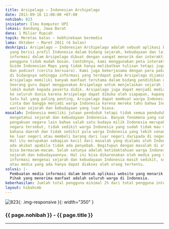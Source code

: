 ```yaml
---
title: Arsipelago – Indonesian Archipelago
date: 2011-09-16 11:08:00 +07:00
nohibah: 823
inisiator: Ilmu Komputer UPI
lokasi: Bandung, Jawa Barat
dana: 1 Miliar Rupiah
topik: Meretas batas – kebhinekaan bermedia
lama: Oktober – Maret 2011 (6 bulan)
deskripsi: Arsipelago – Indonesian Archipelago adalah sebuah aplikasi berbasis web
  yang berisi profil Indonesia dalam bidang sejarah, kebudayaan dan lain-lain. Penyampaian
  informasi dalam Arsipelago dibuat dengan sangat menarik dan interaktif sehingga
  pengguna tidak mudah bosan. Contohnya, kami menggunakan peta interaktif atau Tour
  Guide Indonesian Maps yang tidak hanya melibatkan tulisan tetapi juga image, video
  dan podcast (cerita bersuara). Kami juga bekerjasama dengan para pakar yang sesuai
  di bidangnya sehingga informasi yang terdapat pada Arsipelago dijamin kebenarannya.
  Arsipelago memiliki banyak manfaat terutama dalam bidang pendidikan dan pariwisata.
  Seorang guru dapat menggunakan Arsipelago untuk menjelaskan sejarah Indonesia dengan
  lebih mudah kepada peserta didik. Arsipelago juga dapat menjadi media promosi Indonesia
  ke seluruh dunia karena Arsipelago dapat dibuka oleh siapapun, kapanpun dan dimanapun.
  Satu hal yang paling penting, Arsipelago dapat membuat warga Indonesia menjadi semakin
  cinta dan bangga menjadi warga Indonesia karena mereka tahu bahwa Indonesia memiliki
  warisan sejarah dan kebudayaan yang luar biasa.
masalah: Indonesia memiliki jutaan penduduk tetapi tidak semua penduduk atau warga
  mengetahui sejarah dan kebudayaan Indonesia. Banyak fenomena yang cukup miris seperti
  pengakuan negara lain bahwa salah satu budaya milik Indonesia merupakan budaya milik
  negara tersebut, tidak sedikit warga Indonesia yang sudah tidak mau menggunakan
  bahasa daerah dan tidak sedikit pula warga Indonesia yang lebih senang berlibur
  ke luar negeri atau membeli barang dari luar negeri daripada di negeri sendiri.
  Hal itu merupakan sebagian kecil dari masalah yang dialami oleh Indonesia. Tidak
  ada akibat apabila tidak ada penyebab. Begitupun dengan masalah di atas, penyebabnya
  bisa bermacam-macam. Salah satunya adalah ketidaktahuan warga Indonesia terhadap
  sejarah dan kebudayaannya. Hal ini bisa dikarenakan oleh media yang menyediakan
  informasi mengenai sejarah dan kebudayaan Indonesia masih sedikit, sulit untuk dipahami
  atau media yang ada hanya dapat diakses oleh orang tertentu.
solusi: |-
  Pembuatan media informasi dalam bentuk aplikasi website yang menarik dan dapat diakses oleh siapapun, kapanpun dan dimanapun yang kami sebut Arsipelago – Indonesian Archipelago. Adapun fitur-fitur yang terdapat pada aplikasi ini disesuaikan dengan solusi permasalahan yang telah kami jabarkan. Fitur yang tersedia dibagi ke dalam 2 kategori user yaitu pengguna umum dan pakar. Pengguna umum dapat melihat Tour Guide Indonesian Maps berdasarkan beberapa kategori peta seperti sejarah kemerdekaan, kebudayaan Indonesia, situs bersejarah dan lain – lain. Pengguna umum juga dapat melihat deskripsi yang diberikan pakar terhadap objek sejarah dan kebudayaan dengan tampilan peta interaktif, berdiskusi dengan dengan pengunjung lain, spread konten ke jejaring social dengan facebook like dan twitter, memberikan +1 Google, mendownload konten Arsipelago ke dalam berbagai format dokumen, video, Image dan podcast. Lalu pakar mempunyai fitur Pakar page profile, membuat timeline konten berdasarkan posisi pada peta, berkolaborasi dengan pakar lain yang dalam menginputkan konten, setting filterisasi konten untuk dibuka oleh pakar saja untuk didiskusikan. Terakhir, aplikasi Arsipelago di bangun ke dalam 2 jenis device desktop dan mobile platform dengan 3 konsep: Web Desktop, Web Mobile dan Native Aplikasi Android.
  Pihak yang menerima manfaat adalah seluruh warga di Indonesia.
keberhasilan: Jumlah total pengguna minimal 2% dari total pengguna internet di Indonesia.
layout: hibahcmb
---
```


![823](/static/img/hibahcmb/823.png){: .img-responsive }{: width="350" }

### {{ page.nohibah }} - {{ page.title }}

---
